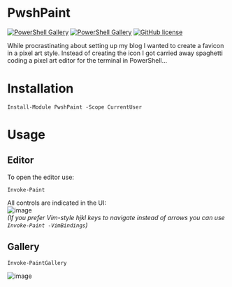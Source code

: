 # PwshPaint

[![PowerShell Gallery](https://img.shields.io/powershellgallery/v/PwshPaint)](https://www.powershellgallery.com/packages/PwshPaint)
[![PowerShell Gallery](https://img.shields.io/powershellgallery/dt/PwshPaint)](https://www.powershellgallery.com/packages/PwshPaint)
[![GitHub license](https://img.shields.io/github/license/ShaunLawrie/PwshPaint)](https://github.com/ShaunLawrie/PwshPaint/blob/main/LICENSE)

While procrastinating about setting up my blog I wanted to create a favicon in a pixel art style. Instead of creating the icon I got carried away spaghetti coding a pixel art editor for the terminal in PowerShell...

# Installation
```pwsh
Install-Module PwshPaint -Scope CurrentUser
```

# Usage

## Editor

To open the editor use:
```pwsh
Invoke-Paint
```

All controls are indicated in the UI:  
![image](https://user-images.githubusercontent.com/13159458/198860063-efdc62b9-4524-4a5a-b9ec-55855469bf7f.png)  
_(If you prefer Vim-style hjkl keys to navigate instead of arrows you can use `Invoke-Paint -VimBindings`)_  

## Gallery

```pwsh
Invoke-PaintGallery
```
![image](https://user-images.githubusercontent.com/13159458/198866053-a1e1dc78-6e98-4fe8-bd36-830f5a6ce48a.png)
